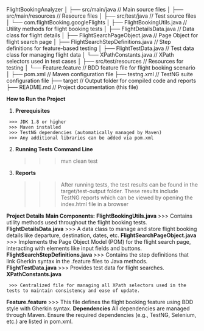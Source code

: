 FlightBookingAnalyzer
│
├── src/main/java                 // Main source files
│
├── src/main/resources            // Resource files
│
├── src/test/java                 // Test source files
│   └── com.flightBooking.googleFlights
│       ├── FlightBookingUtils.java        // Utility methods for flight booking tests
│       ├── FlightDetailsData.java         // Data class for flight details
│       ├── FlightSearchPageObject.java    // Page Object for flight search page
│       ├── FlightSearchStepDefinitions.java // Step definitions for feature-based testing
│       ├── FlightTestData.java            // Test data class for managing flight data
│       └── XPathConstants.java            // XPath selectors used in test cases
│
├── src/test/resources            // Resources for testing
│   └── Feature.feature            // BDD feature file for flight booking scenario
│
├── pom.xml                       // Maven configuration file
├── testng.xml                    // TestNG suite configuration file
├── target                        // Output folder for compiled code and reports
├── README.md                     // Project documentation (this file)

**How to Run the Project**
  1.  **Prerequisites**

     >>> JDK 1.8 or higher
     >>> Maven installed
     >>> TestNG dependencies (automatically managed by Maven)
     >>> Any additional libraries can be added via pom.xml

 2. **Running Tests**
    **Command Line**
       >>> mvn clean test
  3. **Reports**
      >>> After running tests, the test results can be found in the target/test-output folder. These results include TestNG reports which can be viewed by opening the index.html file in a browser

**Project Details**
    **Main Components:**
      **FlightBookingUtils.java**
           >>> Contains utility methods used throughout the flight booking tests.
      **FlightDetailsData.java**
           >>> A data class to manage and store flight booking details like departure, destination, dates, etc.
    **FlightSearchPageObject.java**
         >>> Implements the Page Object Model (POM) for the flight search page, interacting with elements like input fields and buttons.
   **FlightSearchStepDefinitions.java**
        >>> Contains the step definitions that link Gherkin syntax in the .feature files to Java methods.
  **FlightTestData.java**
       >>> Provides test data for flight searches.
   **XPathConstants.java**

     >>> Centralized file for managing all XPath selectors used in the tests to maintain consistency and ease of update.
  **Feature.feature**
    >>> This file defines the flight booking feature using BDD style with Gherkin syntax.
**Dependencies**
All dependencies are managed through Maven. Ensure the required dependencies (e.g., TestNG, Selenium, etc.) are listed in pom.xml.




